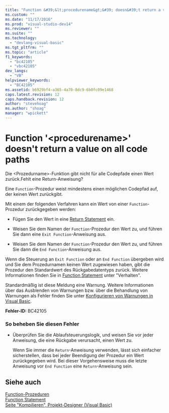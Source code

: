 ```yaml
---
title: "Function &#39;&lt;procedurename&gt;&#39; doesn&#39;t return a value on all code paths | Microsoft Docs"
ms.custom: ""
ms.date: "11/17/2016"
ms.prod: "visual-studio-dev14"
ms.reviewer: ""
ms.suite: ""
ms.technology: 
  - "devlang-visual-basic"
ms.tgt_pltfrm: ""
ms.topic: "article"
f1_keywords: 
  - "bc42105"
  - "vbc42105"
dev_langs: 
  - "VB"
helpviewer_keywords: 
  - "BC42105"
ms.assetid: b6929bf4-a365-4a70-8dc9-6b0fc09e1468
caps.latest.revision: 12
caps.handback.revision: 12
author: "stevehoag"
ms.author: "shoag"
manager: "wpickett"
---
```

# Function &#39;&lt;procedurename&gt;&#39; doesn&#39;t return a value on all code paths
Die \<Prozedurname\>\-Funktion gibt nicht für alle Codepfade einen Wert zurück.Fehlt eine Return\-Anweisung?  
  
 Eine `Function`\-Prozedur weist mindestens einen möglichen Codepfad auf, der keinen Wert zurückgibt.  
  
 Mit einem der folgenden Verfahren kann ein Wert von einer `Function`\-Prozedur zurückgegeben werden:  
  
-   Fügen Sie den Wert in eine [Return Statement](../../../visual-basic/language-reference/statements/return-statement.md) ein.  
  
-   Weisen Sie dem Namen der `Function`\-Prozedur den Wert zu, und führen Sie dann eine `Exit Function`\-Anweisung aus.  
  
-   Weisen Sie dem Namen der `Function`\-Prozedur den Wert zu, und führen Sie dann die `End Function`\-Anweisung aus.  
  
 Wenn die Steuerung an `Exit Function` oder an `End Function` übergeben wird und Sie dem Prozedurnamen keinen Wert zugewiesen haben, gibt die Prozedur den Standardwert des Rückgabedatentyps zurück.  Weitere Informationen finden Sie in [Function Statement](../../../visual-basic/language-reference/statements/function-statement.md) unter "Verhalten".  
  
 Standardmäßig ist diese Meldung eine Warnung.  Weitere Informationen über das Ausblenden von Warnungen bzw. über die Behandlung von Warnungen als Fehler finden Sie unter [Konfigurieren von Warnungen in Visual Basic](/visual-studio/ide/configuring-warnings-in-visual-basic).  
  
 **Fehler\-ID:** BC42105  
  
### So beheben Sie diesen Fehler  
  
-   Überprüfen Sie die Ablaufsteuerungslogik, und weisen Sie vor jeder Anweisung, die eine Rückgabe verursacht, einen Wert zu.  
  
     Wenn Sie immer die `Return`\-Anweisung verwenden, lässt sich einfacher sicherstellen, dass bei jeder Beendigung der Prozedur ein Wert zurückgegeben wird.  Bei dieser Vorgehensweise muss die letzte Anweisung vor `End Function` eine `Return`\-Anweisung sein.  
  
## Siehe auch  
 [Function\-Prozeduren](../../../visual-basic/programming-guide/language-features/procedures/function-procedures.md)   
 [Function Statement](../../../visual-basic/language-reference/statements/function-statement.md)   
 [Seite "Kompilieren", Projekt\-Designer \(Visual Basic\)](/visual-studio/ide/reference/compile-page-project-designer-visual-basic)